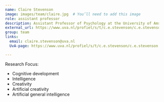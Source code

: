```yaml
---
name: Claire Stevenson
image: images/team/claire.jpg  # You’ll need to add this image
role: assistant professor
description: Assistant Professor of Psychology at the University of Amsterdam
external_url: https://www.uva.nl/profiel/s/t/c.e.stevenson/c.e.stevenson.html
group: team
links:
  email: claire.stevenson@uva.nl
  UvA-page: https://www.uva.nl/profiel/s/t/c.e.stevenson/c.e.stevenson.html

---
```


Research Focus: 
- Cognitive development  
- Intelligence  
- Creativity  
- Artificial creativity  
- Artificial general intelligence  


